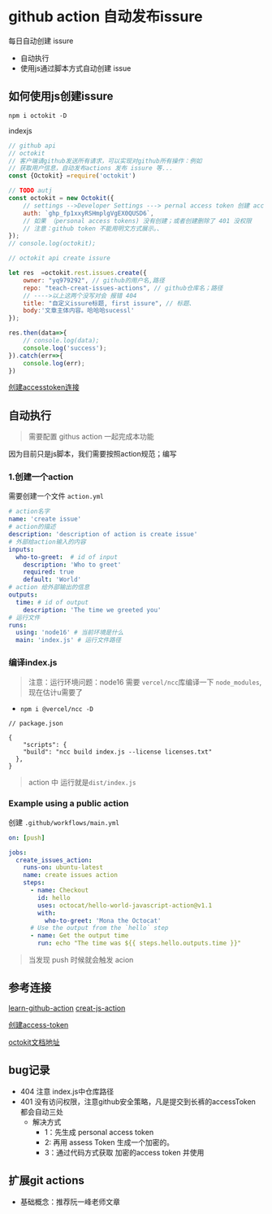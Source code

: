 # github action 自动发布issure



每日自动创建 issure



- 自动执行
- 使用js通过脚本方式自动创建 issue


## 如何使用js创建issure


~~~
npm i octokit -D
~~~

indexjs
~~~js
// github api 
// octokit 
// 客户端请github发送所有请求，可以实现对github所有操作：例如
// 获取用户信息，自动发布actions 发布 issure 等...
const {Octokit} =require('octokit')

// TODO autj
const octokit = new Octokit({
    // settings -->Developer Settings ---> pernal access token 创建 accessToken 
    auth: `ghp_fp1xxyRSHmplgVgEX0QUSD6`,
    // 如果 （personal access tokens) 没有创建；或者创建删除了 401 没权限
    // 注意：github token 不能用明文方式展示。、
});
// console.log(octokit);

// octokit api create issure

let res  =octokit.rest.issues.create({
    owner: "yq979292", // github的用户名,路径
    repo: "teach-creat-issues-actions", // github仓库名；路径 
    // ---->以上这两个没写对会 报错 404
    title: "自定义issure标题, first issure", // 标题、
    body:'文章主体内容。哈哈哈sucessl'
});

res.then(data=>{
    // console.log(data);
    console.log('success');
}).catch(err=>{
    console.log(err);
})
~~~
[创建accesstoken连接](https://docs.github.com/en/authentication/keeping-your-account-and-data-secure/creating-a-personal-access-token)

## 自动执行

> 需要配置 githus action 一起完成本功能

因为目前只是js脚本，我们需要按照action规范；编写

### 1.创建一个action
需要创建一个文件 `action.yml`

~~~yml
# action名字
name: 'create issue'
# action的描述
description: 'description of action is create issue'
# 外部给action输入的内容
inputs:
  who-to-greet:  # id of input
    description: 'Who to greet'
    required: true
    default: 'World'    
# action 给外部输出的信息
outputs:
  time: # id of output
    description: 'The time we greeted you'
# 运行文件
runs:
  using: 'node16' # 当前环境是什么
  main: 'index.js' # 运行文件路径
~~~

### 编译index.js

> 注意：运行环境问题：node16 需要 `vercel/ncc`库编译一下 `node_modules`,现在估计u需要了
- `npm i @vercel/ncc -D`


~~~
// package.json

{
    "scripts": {
    "build": "ncc build index.js --license licenses.txt"
  },
}

~~~
>action 中 运行就是`dist/index.js`


### Example using a public action

创建 `.github/workflows/main.yml`

~~~yml
on: [push]

jobs:
  create_issues_action:
    runs-on: ubuntu-latest
    name: create issues action
    steps:
      - name: Checkout
        id: hello
        uses: octocat/hello-world-javascript-action@v1.1
        with:
          who-to-greet: 'Mona the Octocat'
      # Use the output from the `hello` step
      - name: Get the output time
        run: echo "The time was ${{ steps.hello.outputs.time }}"
~~~

> 当发现 push 时候就会触发 acion




## 参考连接

[learn-github-action](https://docs.github.com/cn/actions/learn-github-actions/events-that-trigger-workflows)
[creat-js-action](https://docs.github.com/en/actions/creating-actions/creating-a-javascript-action)

[创建access-token](https://docs.github.com/en/authentication/keeping-your-account-and-data-secure/creating-a-personal-access-token)

[octokit文档地址](https://www.npmjs.com/package/octokit)


## bug记录
- 404 注意 index.js中仓库路径
- 401 没有访问权限，注意github安全策略，凡是提交到长裤的accessToken 都会自动三处
   - 解决方式
     - 1：先生成 personal access token
     - 2: 再用 assess Token 生成一个加密的。
     - 3：通过代码方式获取 加密的access token 并使用












## 扩展git actions

- 基础概念：推荐阮一峰老师文章

